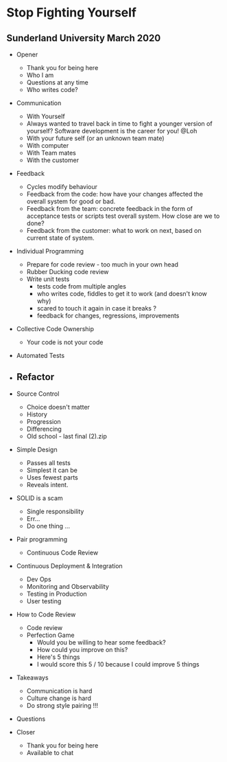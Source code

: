 # Stop Fighting Yourself

## Sunderland University March 2020

- Opener
  - Thank you for being here
  - Who I am
  - Questions at any time
  - Who writes code?

- Communication
  - With Yourself
  - Always wanted to travel back in time to fight a younger version of yourself? Software development is the career for you! @Loh
  - With your future self (or an unknown team mate)
  - With computer
  - With Team mates 
  - With the customer

- Feedback
  - Cycles modify behaviour 
  - Feedback from the code: how have your changes affected the overall system for good or bad.
  - Feedback from the team: concrete feedback in the form of acceptance tests or scripts test overall system. How close are we to done?
  - Feedback from the customer: what to work on next, based on current state of system.
  

- Individual Programming
  - Prepare for code review - too much in your own head
  - Rubber Ducking code review
  - Write unit tests
    - tests code from multiple angles
    - who writes code, fiddles to get it to work (and doesn't know why)
    - scared to touch it again in case it breaks ?
    - feedback for changes, regressions, improvements

- Collective Code Ownership
  - Your code is not your code

- Automated Tests

- Refactor
  - 
- Source Control
  - Choice doesn't matter
  - History
  - Progression
  - Differencing
  - Old school - last final (2).zip

- Simple Design
  - Passes all tests
  - Simplest it can be
  - Uses fewest parts
  - Reveals intent.
  
- SOLID is a scam
  - Single responsibility
  - Err...
  - Do one thing ...
  
- Pair programming
  - Continuous Code Review

- Continuous Deployment & Integration 
  - Dev Ops
  - Monitoring and Observability
  - Testing in Production
  - User testing

- How to Code Review
  - Code review 
  - Perfection Game
    - Would you be willing to hear some feedback?
    - How could you improve on this?
    - Here's 5 things 
    - I would score this 5 / 10 because I could improve 5 things
    

- Takeaways
  - Communication is hard
  - Culture change is hard
  - Do strong style pairing !!!

- Questions

- Closer
  - Thank you for being here
  - Available to chat
